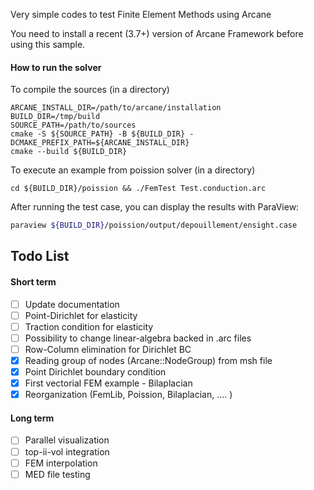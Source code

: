 Very simple codes to test Finite Element Methods using Arcane

You need to install a recent (3.7+) version of Arcane Framework before using this sample.

#### How to run the solver  ####

To compile the sources (in a directory)

~~~{sh}
ARCANE_INSTALL_DIR=/path/to/arcane/installation
BUILD_DIR=/tmp/build
SOURCE_PATH=/path/to/sources
cmake -S ${SOURCE_PATH} -B ${BUILD_DIR} -DCMAKE_PREFIX_PATH=${ARCANE_INSTALL_DIR}
cmake --build ${BUILD_DIR}
~~~

To execute an example from poission solver (in a directory)

~~~{sh}
cd ${BUILD_DIR}/poission && ./FemTest Test.conduction.arc
~~~

After running the test case, you can display the results with ParaView:

~~~bash
paraview ${BUILD_DIR}/poission/output/depouillement/ensight.case
~~~

## Todo List ##

#### Short term ####

- [ ] Update documentation
- [ ] Point-Dirichlet for elasticity
- [ ] Traction condition for elasticity
- [ ] Possibility to change linear-algebra backed in .arc files
- [ ] Row-Column elimination for Dirichlet BC
- [x] Reading group of nodes (Arcane::NodeGroup) from msh file 
- [x] Point Dirichlet boundary condition
- [x] First vectorial FEM example - Bilaplacian
- [x] Reorganization (FemLib, Poission, Bilaplacian, .... )

#### Long term ####

- [ ] Parallel visualization
- [ ] top-ii-vol integration
- [ ] FEM interpolation
- [ ] MED file testing
